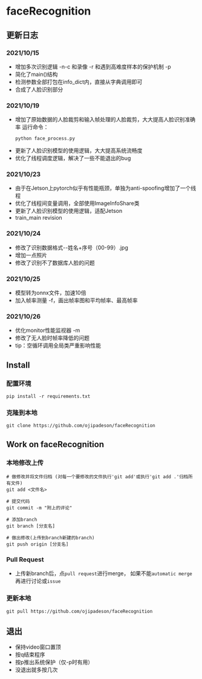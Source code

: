 # faceRecognition

## 更新日志
### 2021/10/15 
* 增加多次识别逻辑 -n-c 和录像 -r 和遇到高难度样本的保护机制 -p
* 简化了main()结构
* 检测参数全部打包在info_dict内，直接从字典调用即可
* 合成了人脸识别部分
### 2021/10/19
* 增加了原始数据的人脸裁剪和输入帧处理的人脸裁剪，大大提高人脸识别准确率
  运行命令：
  ```
  python face_process.py
  ```
* 更新了人脸识别模型的使用逻辑，大大提高系统流畅度
* 优化了线程调度逻辑，解决了一些不能退出的bug
### 2021/10/23
* 由于在Jetson上pytorch似乎有性能瓶颈，单独为anti-spoofing增加了一个线程
* 优化了线程间变量调用，全部使用ImageInfoShare类
* 更新了人脸识别模型的使用逻辑，适配Jetson
* train_main revision
### 2021/10/24
* 修改了识别数据格式--姓名+序号（00-99）.jpg
* 增加一点照片
* 修改了识别不了数据库人脸的问题
### 2021/10/25
* 模型转为onnx文件，加速10倍
* 加入帧率测量 -f，画出帧率图和平均帧率、最高帧率
### 2021/10/26
* 优化monitor性能监视器 -m
* 修改了无人脸时帧率降低的问题
* tip：空循环调用全局类严重影响性能
## Install
### 配置环境
```
pip install -r requirements.txt
```
### 克隆到本地
```
git clone https://github.com/ojipadeson/faceRecognition
```

## Work on faceRecognition
### 本地修改上传
```
# 做修改并将文件归档 (对每一个要修改的文件执行'git add'或执行'git add .'归档所有文件)
git add <文件名>

# 提交代码
git commit -m "附上的评论"

# 添加branch
git branch [分支名]

# 做出修改(上传到branch新建的branch)
git push origin [分支名]
```
### Pull Request

* 上传新branch后，点```pull request```进行merge，
  如果不能```automatic merge```再进行讨论或```issue```

### 更新本地
```
git pull https://github.com/ojipadeson/faceRecognition
```

## 退出
* 保持video窗口置顶
* 按q结束程序
* 按p推出系统保护（仅-p时有用）
* 没退出就多按几次
  